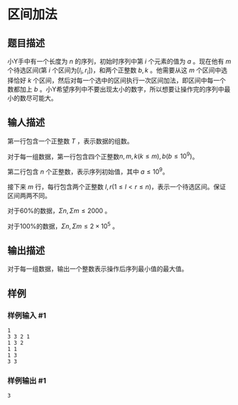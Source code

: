 # 区间加法

## 题目描述

小Y手中有一个长度为 $n$ 的序列，初始时序列中第 $i$ 个元素的值为 $a$ 。现在他有 $m$ 个待选区间(第 $i$ 个区间为$[l_i, r_i]$)，和两个正整数 $b,k$ 。他需要从这 $m$ 个区间中选择恰好 $k$ 个区间，然后对每一个选中的区间执行一次区间加法，即区间中每一个数都加上 $b$ 。小Y希望序列中不要出现太小的数字，所以想要让操作完的序列中最小的数尽可能大。

## 输人描述

第一行包含一个正整数 $T$ ，表示数据的组数。

对于每一组数据，第一行包含四个正整数$n, m, k(k \leq m),b(b \leq 10^9)$。

第二行包含 $n$ 个正整数，表示序列初始值，其中 $a \leq 10^9$。

接下来 $m$ 行，每行包含两个正整数 $l,r(1 \leq l < r \leq n)$，表示一个待选区间。保证区间两两不同。

对于60%的数据，$\Sigma n,\Sigma m \leq 2000$ 。

对于100%的数据，$\Sigma n,\Sigma m \leq 2 \times 10^5$ 。

## 输出描述

对于每一组数据，输出一个整数表示操作后序列最小值的最大值。

## 样例

### 样例输入 #1

```
1
3 3 2 1
1 3 2
1 1 
1 3
3 3
```

### 样例输出 #1

```
3
```
